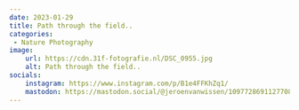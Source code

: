 ```yaml
---
date: 2023-01-29
title: Path through the field..
categories:
 - Nature Photography
image: 
    url: https://cdn.31f-fotografie.nl/DSC_0955.jpg
    alt: Path through the field..
socials: 
    instagram: https://www.instagram.com/p/B1e4FFKhZq1/
    mastodon: https://mastodon.social/@jeroenvanwissen/109772869112770865
---
```


